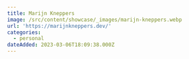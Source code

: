 ```yaml
---
title: Marijn Kneppers
image: /src/content/showcase/_images/marijn-kneppers.webp
url: 'https://marijnkneppers.dev/'
categories:
  - personal
dateAdded: 2023-03-06T18:09:38.000Z
---
```



